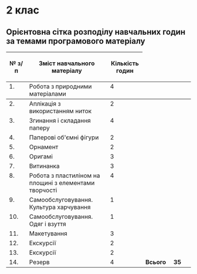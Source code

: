 # 2 клас

## Орієнтовна сітка розподілу навчальних годин за темами програмового матеріалу

<table>
<thead>
  <tr>
    <th width="10%" align="center"><p>№ з/п</p></td>
    <th width="40%" align="center"><p>Зміст навчального матеріалу</p></td>
    <th width="10%" align="center"><p>Кількість годин</p></td>
  </tr>
</thead>
<tbody>
  <tr>
    <td width="10%" style="vertical-align:top !important;">
1.</td>
    <td width="40%" style="vertical-align:top !important;">
Робота з природними матеріалами</td>
    <td width="10%" style="vertical-align:top !important;">
4</td>
  </tr>
  </tr>
</thead>
<tbody>
  <tr>
    <td width="10%" style="vertical-align:top !important;">
2.</td>
    <td width="40%" style="vertical-align:top !important;">
Аплікація з використанням ниток</td>
    <td width="10%" style="vertical-align:top !important;">
2</td>
  </tr>
  <tr>
    <td width="10%" style="vertical-align:top !important;">
3.</td>
    <td width="40%" style="vertical-align:top !important;">
Згинання і складання паперу</td>
    <td width="10%" style="vertical-align:top !important;">
4</td>
  </tr>
  <tr>
    <td width="10%" style="vertical-align:top !important;">
4.</td>
    <td width="40%" style="vertical-align:top !important;">
Паперові об'ємні фігури</td>
    <td width="10%" style="vertical-align:top !important;">
2</td>
  </tr>
  <tr>
    <td width="10%" style="vertical-align:top !important;">
5.</td>
    <td width="40%" style="vertical-align:top !important;">
Орнамент</td>
    <td width="10%" style="vertical-align:top !important;">
2</td>
  </tr>
  <tr>
    <td width="10%" style="vertical-align:top !important;">
6.</td>
    <td width="40%" style="vertical-align:top !important;">
Оригамі</td>
    <td width="10%" style="vertical-align:top !important;">
3</td>
  </tr>
  <tr>
    <td width="10%" style="vertical-align:top !important;">
7.</td>
    <td width="40%" style="vertical-align:top !important;">
Витинанка</td>
    <td width="10%" style="vertical-align:top !important;">
3</td>
  </tr>
  <tr>
    <td width="10%" style="vertical-align:top !important;">
8.</td>
    <td width="40%" style="vertical-align:top !important;">
Робота з пластиліном на площині з елементами творчості</td>
    <td width="10%" style="vertical-align:top !important;">
4</td>
  </tr>
  <tr>
    <td width="10%" style="vertical-align:top !important;">
9.</td>
    <td width="40%" style="vertical-align:top !important;">
Самообслуговування. Культура харчування</td>
    <td width="10%" style="vertical-align:top !important;">
1</td>
  </tr>
  <tr>
    <td width="10%" style="vertical-align:top !important;">
10.</td>
    <td width="40%" style="vertical-align:top !important;">
Самообслуговування. Одяг і взуття</td>
    <td width="10%" style="vertical-align:top !important;">
1</td>
  </tr>
  <tr>
    <td width="10%" style="vertical-align:top !important;">
11.</td>
    <td width="40%" style="vertical-align:top !important;">
Макетування</td>
    <td width="10%" style="vertical-align:top !important;">
3</td>
  </tr>
  <tr>
    <td width="10%" style="vertical-align:top !important;">
12.</td>
    <td width="40%" style="vertical-align:top !important;">
Екскурсії</td>
    <td width="10%" style="vertical-align:top !important;">
2</td>
  </tr>
  <tr>
    <td width="10%" style="vertical-align:top !important;">
13.</td>
    <td width="40%" style="vertical-align:top !important;">
Екскурсії</td>
    <td width="10%" style="vertical-align:top !important;">
2</td>
  </tr>
  <tr>
    <td width="10%" style="vertical-align:top !important;">
14.</td>
    <td width="40%" style="vertical-align:top !important;">
Резерв</td>
    <td width="10%" style="vertical-align:top !important;">
4</td>
    <td width="10%" style="vertical-align:top !important;" colspan="2">
<b>Всього</b></td>
    <td width="10%" style="vertical-align:top !important;">
<b>35</b></td>
  </tr>
</tbody>
</table>